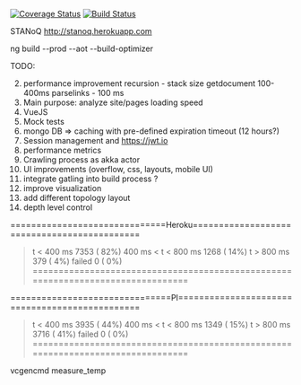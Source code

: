 [![Coverage Status](https://coveralls.io/repos/github/olka/stanoq/badge.svg?branch=master)](https://coveralls.io/github/olka/stanoq?branch=master)
[![Build Status](https://travis-ci.org/olka/stanoq.svg?branch=master)](https://travis-ci.org/olka/stanoq)

STANoQ
http://stanoq.herokuapp.com

ng build --prod --aot --build-optimizer

TODO:

2) performance improvement
       recursion - stack size
       getdocument 100-400ms
       parselinks - 100 ms
3) Main purpose: analyze site/pages loading speed
4) VueJS
5) Mock tests
6) mongo DB => caching with pre-defined expiration timeout (12 hours?)
7) Session management and https://jwt.io
8) performance metrics
9) Crawling process as akka actor
10) UI improvements (overflow, css, layouts, mobile UI)
11) integrate gatling into build process ?
12) improve visualization
13) add different topology layout
14) depth level control

==============================Heroku============================================
> t < 400 ms                                          7353 ( 82%)
> 400 ms < t < 800 ms                                 1268 ( 14%)
> t > 800 ms                                           379 (  4%)
> failed                                                 0 (  0%)
================================================================================


===============================PI===============================================
> t < 400 ms                                          3935 ( 44%)
> 400 ms < t < 800 ms                                 1349 ( 15%)
> t > 800 ms                                          3716 ( 41%)
> failed                                                 0 (  0%)
================================================================================

vcgencmd measure_temp